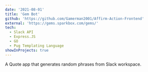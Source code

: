 ```yaml
---
date: '2021-08-01'
title: 'Gem Bot'
github: 'https://github.com/Gamerman2001/Affirm-Action-Frontend'
external: 'https://gems.sparkbox.com/gems/'
tech:
  - Slack API
  - Express.JS
  - GO
  - Pug Templating Language
showInProjects: true
---
```


A Quote app that generates random phrases from Slack workspace.